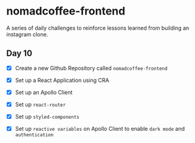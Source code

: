 # nomadcoffee-frontend

A series of daily challenges to reinforce lessons learned from building an instagram clone.

## Day 10

- [x] Create a new Github Repository called `nomadcoffee-frontend`

- [x] Set up a React Application using CRA

- [x] Set up an Apollo Client

- [x] Set up `react-router`

- [x] Set up `styled-components`

- [x] Set up `reactive variables` on Apollo Client to enable `dark mode` and `authentication`
